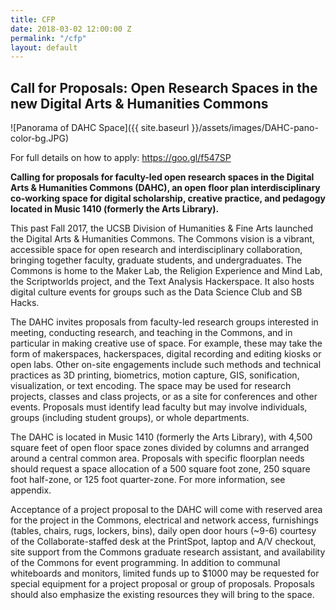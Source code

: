 ```yaml
---
title: CFP
date: 2018-03-02 12:00:00 Z
permalink: "/cfp"
layout: default
---
```


## Call for Proposals: Open Research Spaces in the new Digital Arts & Humanities Commons

![Panorama of DAHC Space]({{ site.baseurl }}/assets/images/DAHC-pano-color-bg.JPG)

For full details on how to apply: <https://goo.gl/f547SP>

**Calling for proposals for faculty-led open research spaces in the Digital Arts & Humanities Commons (DAHC), an open floor plan interdisciplinary co-working space for digital scholarship, creative practice, and pedagogy located in Music 1410 (formerly the Arts Library).**

This past Fall 2017, the UCSB Division of Humanities & Fine Arts launched the Digital Arts & Humanities Commons. The Commons vision is a vibrant, accessible space for open research and interdisciplinary collaboration, bringing together faculty, graduate students, and undergraduates. The Commons is home to the Maker Lab, the Religion Experience and Mind Lab, the Scriptworlds project, and the Text Analysis Hackerspace. It also hosts digital culture events for groups such as the Data Science Club and SB Hacks.

The DAHC invites proposals from faculty-led research groups interested in meeting, conducting research, and teaching in the Commons, and in particular in making creative use of space. For example, these may take the form of makerspaces, hackerspaces, digital recording and editing kiosks or open labs. Other on-site engagements include such methods and technical practices as 3D printing, biometrics, motion capture, GIS, sonification, visualization, or text encoding. The space may be used for research projects, classes and class projects, or as a site for conferences and other events. Proposals must identify lead faculty but may involve individuals, groups (including student groups), or whole departments.

The DAHC is located in Music 1410 (formerly the Arts Library), with 4,500 square feet of open floor space zones divided by columns and arranged around a central common area. Proposals with specific floorplan needs should request a space allocation of a 500 square foot zone, 250 square foot half-zone, or 125 foot quarter-zone. For more information, see appendix.

Acceptance of a project proposal to the DAHC will come with reserved area for the project in the Commons, electrical and network access, furnishings (tables, chairs, rugs, lockers, bins), daily open door hours (~9-6) courtesy of the Collaborate-staffed desk at the PrintSpot, laptop and A/V checkout, site support from the Commons graduate research assistant, and availability of the Commons for event programming. In addition to communal whiteboards and monitors, limited funds up to $1000 may be requested for special equipment for a project proposal or group of proposals. Proposals should also emphasize the existing resources they will bring to the space.
